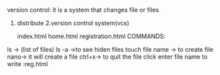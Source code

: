 version control:
it is a system that changes file or files
1. distribute
2.version control system(vcs)
 
     index.html 
     home.html
     registration.html
COMMANDS:

ls -> (list of files)
ls -a ->to see hiden files
touch file name -> to create file
nano-> it will create a file
ctrl+x-> to quit the file
click enter file name to write :reg.html